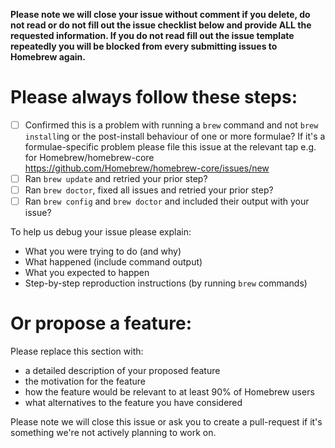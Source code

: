 **Please note we will close your issue without comment if you delete, do not read or do not fill out the issue checklist below and provide ALL the requested information. If you do not read fill out the issue template repeatedly you will be blocked from every submitting issues to Homebrew again.**

# Please always follow these steps:
- [ ] Confirmed this is a problem with running a `brew` command and not `brew install`ing or the post-install behaviour of one or more formulae? If it's a formulae-specific problem please file this issue at the relevant tap e.g. for Homebrew/homebrew-core https://github.com/Homebrew/homebrew-core/issues/new
- [ ] Ran `brew update` and retried your prior step?
- [ ] Ran `brew doctor`, fixed all issues and retried your prior step?
- [ ] Ran `brew config` and `brew doctor` and included their output with your issue?

To help us debug your issue please explain:
- What you were trying to do (and why)
- What happened (include command output)
- What you expected to happen
- Step-by-step reproduction instructions (by running `brew` commands)

# Or propose a feature:
Please replace this section with:
- a detailed description of your proposed feature
- the motivation for the feature
- how the feature would be relevant to at least 90% of Homebrew users
- what alternatives to the feature you have considered

Please note we will close this issue or ask you to create a pull-request if it's something we're not actively planning to work on.

